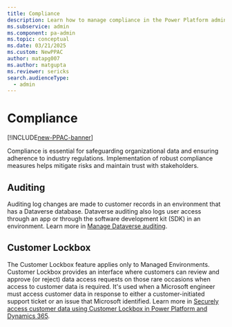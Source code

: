```yaml
---
title: Compliance
description: Learn how to manage compliance in the Power Platform admin center.
ms.subservice: admin
ms.component: pa-admin
ms.topic: conceptual
ms.date: 03/21/2025
ms.custom: NewPPAC
author: matapg007
ms.author: matgupta
ms.reviewer: sericks
search.audienceType: 
  - admin
---
```


# Compliance

[!INCLUDE[new-PPAC-banner](~/includes/new-PPAC-banner.md)]

Compliance is essential for safeguarding organizational data and ensuring adherence to industry regulations. Implementation of robust compliance measures helps mitigate risks and maintain trust with stakeholders.

## Auditing 

Auditing log changes are made to customer records in an environment that has a Dataverse database. Dataverse auditing also logs user access through an app or through the software development kit (SDK) in an environment. Learn more in [Manage Dataverse auditing](../manage-dataverse-auditing.md).

## Customer Lockbox

The Customer Lockbox feature applies only to Managed Environments. Customer Lockbox provides an interface where customers can review and approve (or reject) data access requests on those rare occasions when access to customer data is required. It's used when a Microsoft engineer must access customer data in response to either a customer-initiated support ticket or an issue that Microsoft identified. Learn more in [Securely access customer data using Customer Lockbox in Power Platform and Dynamics 365](../about-lockbox.md).
